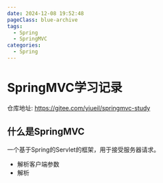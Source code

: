 ```yaml
---
date: 2024-12-08 19:52:48
pageClass: blue-archive
tags:
  - Spring
  - SpringMVC
categories:
  - Spring
---
```


# SpringMVC学习记录

仓库地址: https://gitee.com/yiueil/springmvc-study

## 什么是SpringMVC
一个基于Spring的Servlet的框架，用于接受服务器请求。
- 解析客户端参数
- 解析